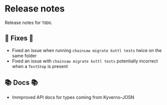 # Release notes

Release notes for `TODO`.

<!--
## ‼️ Breaking changes ‼️

## 💫 New features 💫

## ✨ UI changes ✨

## ⭐ Examples ⭐

## ⛵ Tutorials ⛵

## 📚 Docs 📚

## 🎸 Misc 🎸
-->

## 🔧 Fixes 🔧

- Fixed an issue when running `chainsaw migrate kuttl tests` twice on the same folder
- Fixed an issue with `chainsaw migrate kuttl tests` potentially incorrect when a `TestStep` is present

## 📚 Docs 📚

- Immproved API docs for types coming from Kyverno-JOSN

